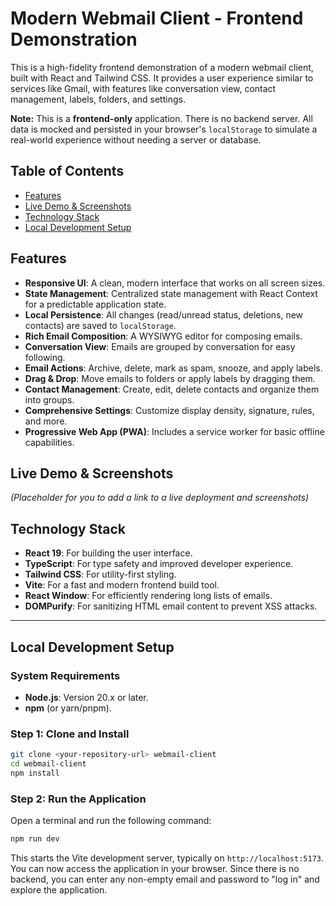 # Modern Webmail Client - Frontend Demonstration

This is a high-fidelity frontend demonstration of a modern webmail client, built with React and Tailwind CSS. It provides a user experience similar to services like Gmail, with features like conversation view, contact management, labels, folders, and settings.

**Note:** This is a **frontend-only** application. There is no backend server. All data is mocked and persisted in your browser's `localStorage` to simulate a real-world experience without needing a server or database.

## Table of Contents

- [Features](#features)
- [Live Demo & Screenshots](#live-demo--screenshots)
- [Technology Stack](#technology-stack)
- [Local Development Setup](#local-development-setup)

## Features

-   **Responsive UI**: A clean, modern interface that works on all screen sizes.
-   **State Management**: Centralized state management with React Context for a predictable application state.
-   **Local Persistence**: All changes (read/unread status, deletions, new contacts) are saved to `localStorage`.
-   **Rich Email Composition**: A WYSIWYG editor for composing emails.
-   **Conversation View**: Emails are grouped by conversation for easy following.
-   **Email Actions**: Archive, delete, mark as spam, snooze, and apply labels.
-   **Drag & Drop**: Move emails to folders or apply labels by dragging them.
-   **Contact Management**: Create, edit, delete contacts and organize them into groups.
-   **Comprehensive Settings**: Customize display density, signature, rules, and more.
-   **Progressive Web App (PWA)**: Includes a service worker for basic offline capabilities.

## Live Demo & Screenshots

*(Placeholder for you to add a link to a live deployment and screenshots)*

## Technology Stack

-   **React 19**: For building the user interface.
-   **TypeScript**: For type safety and improved developer experience.
-   **Tailwind CSS**: For utility-first styling.
-   **Vite**: For a fast and modern frontend build tool.
-   **React Window**: For efficiently rendering long lists of emails.
-   **DOMPurify**: For sanitizing HTML email content to prevent XSS attacks.

---

## Local Development Setup

### System Requirements

-   **Node.js**: Version 20.x or later.
-   **npm** (or yarn/pnpm).

### Step 1: Clone and Install

```bash
git clone <your-repository-url> webmail-client
cd webmail-client
npm install
```

### Step 2: Run the Application

Open a terminal and run the following command:

```bash
npm run dev
```

This starts the Vite development server, typically on `http://localhost:5173`. You can now access the application in your browser. Since there is no backend, you can enter any non-empty email and password to "log in" and explore the application.
